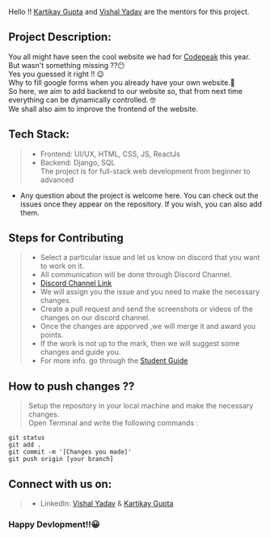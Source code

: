 Hello !! [Kartikay Gupta](https://github.com/KartuzGupta) and [Vishal Yadav](https://github.com/VishalIITP) are the mentors for this project. <br>

## Project Description:
You all might have seen the cool website we had for [Codepeak](https://www.codepeak.tech/) this year. <br>
But wasn't something missing ??😶 <br>
Yes you guessed it right !! 😉 <br>
Why to fill google forms when you already have your own website.🧐 <br>
So here, we aim to add backend to our website so, that from next time everything can be dynamically controlled. 🤓 <br>
We shall also aim to improve the frontend of the website. <br>
 
## Tech Stack: 
>- Frontend: UI/UX, HTML, CSS, JS, ReactJs <br>
>- Backend: Django, SQL <br>
The project is for full-stack web development from beginner to advanced <br>

- Any question about the project is welcome here. You can check out the issues once they appear on the repository. If you wish, you can also add them. <br>

## Steps for Contributing
> - Select a particular issue and let us know on discord that you want to work on it. <br>
> - All communication will be done through Discord Channel.  <br>
> - [Discord Channel Link](https://discord.gg/xhQ9N9Z3jc) <br>
> - We will assign you the issue and you need to make the necessary changes. <br>
> - Create a pull request and send the screenshots or videos of the changes on our discord channel. <br>
> - Once the changes are apporved ,we will merge it and award you points. <br>
> - If the work is not up to the mark, then we will suggest some changes and guide you. <br>
> - For more info. go through the [Student Guide](https://bit.ly/3c9UkPA) <br>

## How to push changes ??
>Setup the repository in your local machine and make the necessary changes. <br>
>Open Terminal and write the following commands : <br>
```
git status
git add .
git commit -m '[Changes you made]'
git push origin [your branch]
```

## Connect with us on:
>- LinkedIn: [Vishal Yadav](https://www.linkedin.com/in/vishal-yadav-71a514208/) & [Kartikay Gupta](https://www.linkedin.com/in/kartikay-gupta/)


### Happy Devlopment!!😀 
